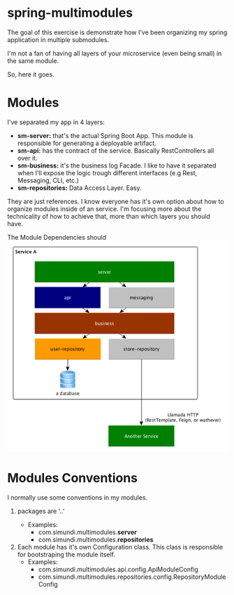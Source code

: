 # spring-multimodules

The goal of this exercise is demonstrate how I've been organizing my spring application in multiple submodules. 

I'm not a fan of having all layers of your microservice (even being small) in the same module. 

So, here it goes.


# Modules

I've separated my app in 4 layers:

* **sm-server:** that's the actual Spring Boot App. This module is responsible for generating a deployable artifact.
* **sm-api:** has the contract of the service. Basically RestControllers all over it.
* **sm-business:** it's the business log Facade. I like to have it separated when I'll expose the logic trough different interfaces (e.g Rest, Messaging, CLI, etc.)
* **sm-repositories:** Data Access Layer. Easy. 

They are just references. I know everyone has it's own option about how to organize modules inside of an service. 
I'm focusing more about the technicality of how to achieve that, more than which layers you should have.  

The Module Dependencies should 
![Modules](https://github.com/simundi/spring-multimodules/blob/master/imgs/modules.png)


# Modules Conventions

I normally use some conventions in my modules.

1. packages are '<group name>.<app name>.<module name>' 
   * Examples: 
      * com.simundi.multimodules.**server**
      * com.simundi.multimodules.**repositories**
2. Each module has it's own Configuration class. This class is responsible for bootstraping the module itself.
   * Examples: 
      * com.simundi.multimodules.api.config.ApiModuleConfig
      * com.simundi.multimodules.repositories.config.RepositoryModuleConfig      
     
     
